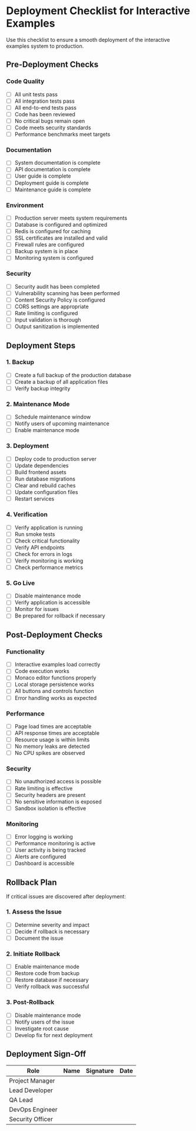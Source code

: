 # Deployment Checklist for Interactive Examples

Use this checklist to ensure a smooth deployment of the interactive examples system to production.

## Pre-Deployment Checks

### Code Quality
- [ ] All unit tests pass
- [ ] All integration tests pass
- [ ] All end-to-end tests pass
- [ ] Code has been reviewed
- [ ] No critical bugs remain open
- [ ] Code meets security standards
- [ ] Performance benchmarks meet targets

### Documentation
- [ ] System documentation is complete
- [ ] API documentation is complete
- [ ] User guide is complete
- [ ] Deployment guide is complete
- [ ] Maintenance guide is complete

### Environment
- [ ] Production server meets system requirements
- [ ] Database is configured and optimized
- [ ] Redis is configured for caching
- [ ] SSL certificates are installed and valid
- [ ] Firewall rules are configured
- [ ] Backup system is in place
- [ ] Monitoring system is configured

### Security
- [ ] Security audit has been completed
- [ ] Vulnerability scanning has been performed
- [ ] Content Security Policy is configured
- [ ] CORS settings are appropriate
- [ ] Rate limiting is configured
- [ ] Input validation is thorough
- [ ] Output sanitization is implemented

## Deployment Steps

### 1. Backup
- [ ] Create a full backup of the production database
- [ ] Create a backup of all application files
- [ ] Verify backup integrity

### 2. Maintenance Mode
- [ ] Schedule maintenance window
- [ ] Notify users of upcoming maintenance
- [ ] Enable maintenance mode

### 3. Deployment
- [ ] Deploy code to production server
- [ ] Update dependencies
- [ ] Build frontend assets
- [ ] Run database migrations
- [ ] Clear and rebuild caches
- [ ] Update configuration files
- [ ] Restart services

### 4. Verification
- [ ] Verify application is running
- [ ] Run smoke tests
- [ ] Check critical functionality
- [ ] Verify API endpoints
- [ ] Check for errors in logs
- [ ] Verify monitoring is working
- [ ] Check performance metrics

### 5. Go Live
- [ ] Disable maintenance mode
- [ ] Verify application is accessible
- [ ] Monitor for issues
- [ ] Be prepared for rollback if necessary

## Post-Deployment Checks

### Functionality
- [ ] Interactive examples load correctly
- [ ] Code execution works
- [ ] Monaco editor functions properly
- [ ] Local storage persistence works
- [ ] All buttons and controls function
- [ ] Error handling works as expected

### Performance
- [ ] Page load times are acceptable
- [ ] API response times are acceptable
- [ ] Resource usage is within limits
- [ ] No memory leaks are detected
- [ ] No CPU spikes are observed

### Security
- [ ] No unauthorized access is possible
- [ ] Rate limiting is effective
- [ ] Security headers are present
- [ ] No sensitive information is exposed
- [ ] Sandbox isolation is effective

### Monitoring
- [ ] Error logging is working
- [ ] Performance monitoring is active
- [ ] User activity is being tracked
- [ ] Alerts are configured
- [ ] Dashboard is accessible

## Rollback Plan

If critical issues are discovered after deployment:

### 1. Assess the Issue
- [ ] Determine severity and impact
- [ ] Decide if rollback is necessary
- [ ] Document the issue

### 2. Initiate Rollback
- [ ] Enable maintenance mode
- [ ] Restore code from backup
- [ ] Restore database if necessary
- [ ] Verify rollback was successful

### 3. Post-Rollback
- [ ] Disable maintenance mode
- [ ] Notify users of the issue
- [ ] Investigate root cause
- [ ] Develop fix for next deployment

## Deployment Sign-Off

| Role | Name | Signature | Date |
|------|------|-----------|------|
| Project Manager | | | |
| Lead Developer | | | |
| QA Lead | | | |
| DevOps Engineer | | | |
| Security Officer | | | |
